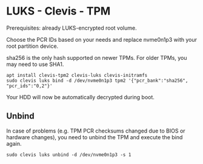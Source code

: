 # LUKS - Clevis - TPM
Prerequisites: already LUKS-encrypted root volume.

Choose the PCR IDs based on your needs and replace nvme0n1p3 with your root partition device.

sha256 is the only hash supported on newer TPMs. For older TPMs, you may need to use SHA1.

```
apt install clevis-tpm2 clevis-luks clevis-initramfs
sudo clevis luks bind -d /dev/nvme0n1p3 tpm2 '{"pcr_bank":"sha256", "pcr_ids":"0,2"}'
```

Your HDD will now be automatically decrypted during boot.

## Unbind
In case of problems (e.g. TPM PCR checksums changed due to BIOS or hardware changes), you need to unbind the TPM and execute the bind again.

```
sudo clevis luks unbind -d /dev/nvme0n1p3 -s 1
```
